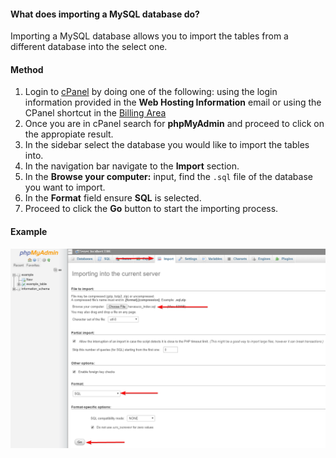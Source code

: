 #### What does importing a MySQL database do?
Importing a MySQL database allows you to import the tables from a different database into the select one.

#### Method
1. Login to [cPanel](https://cpanel.hexanenetworks.com) by doing one of the following: using the login information provided in the **Web Hosting Information** email or using the CPanel shortcut in the [Billing Area](https://billing.hexanenetworks.com/)
2. Once you are in cPanel search for **phpMyAdmin** and proceed to click on the appropiate result.
3. In the sidebar select the database you would like to import the tables into.
4. In the navigation bar navigate to the **Import** section.
5. In the **Browse your computer:** input, find the ``.sql`` file of the database you want to import.
6. In the **Format** field ensure **SQL** is selected.
7. Proceed to click the **Go** button to start the importing process.

#### Example
![](https://raw.githubusercontent.com/HexaneNetworks/help-assets/master/assets/png/importing-a-database.png)